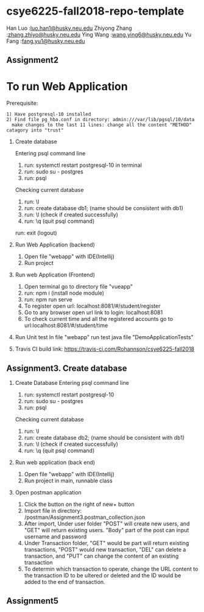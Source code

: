 # csye6225-fall2018-repo-template
Han Luo       :luo.han1@husky.neu.edu
Zhiyong Zhang :zhang.zhiyo@husky.neu.edu
Ying Wang     :wang.ying6@husky.neu.edu
Yu Fang       :fang.yu1@husky.neu.edu

## Assignment2

# To run Web Application

Prerequisite:
	
	1) Have postgresql-10 installed
	2) Find file pg_hba.conf in directory: admin:///var/lib/pgsql/10/data
	  make changes to the last 11 lines: change all the content "METHOD" catagory into "trust"

1. Create database

	Entering psql command line
	1) run: systemctl restart postgresql-10 in terminal
	2) run: sudo su - postgres
	3) run: psql

	Checking current database
	1) run: \l
	2) run: create database db1; (name should be consistent with db1)
	3) run: \l (check if created successfully)
	4) run: \q (quit psql command)

	run: exit (logout)

2. Run Web Application (backend)

	1) Open file "webapp" with IDE(Intellij)
	2) Run project

3. Run web Application (Frontend)
	
	1) Open terminal go to directory file "vueapp"
	2) run: npm i (install node module)
	3) run: npm run serve
	4) To register open url: localhost:8081/#/student/register
	5) Go to any browser open url link to login: localhost:8081
	6) To check current time and all the registered accounts go to url:localhost:8081/#/student/time

5. Run Unit test
	In file "webapp" run test java file "DemoApplicationTests"

6. Travis CI build link:  https://travis-ci.com/Rohannson/csye6225-fall2018

## Assignment3. Create database

1. Create Database
	Entering psql command line
	1) run: systemctl restart postgresql-10
	2) run: sudo su - postgres
	3) run: psql

	Checking current database
	1) run: \l
	2) run: create database db2; (name should be consistent with db1)
	3) run: \l (check if created successfully)
	4) run: \q (quit psql command)

2. Run web application (back end)

    1) Open file "webapp" with IDE(Intellij)
	2) Run project in main, runnable class

3. Open postman application

    1) Click the button on the right of new+ button
    2) Import file in directory: /postman/Assignment3.postman_collection.json
    3) After import, Under user folder "POST" will create new users, and "GET" will return existing users. "Body" part of the post can input username and    password
    4) Under Transaction folder, "GET" would be part will return existing transactions, "POST" would new transaction, "DEL" can delete a transaction, and "PUT" can change the content of an existing transaction
    5) To determin which transaction to operate, change the URL content to the transaction ID to be ultered or deleted and the ID would be added to the end of transaction.

## Assignment5







